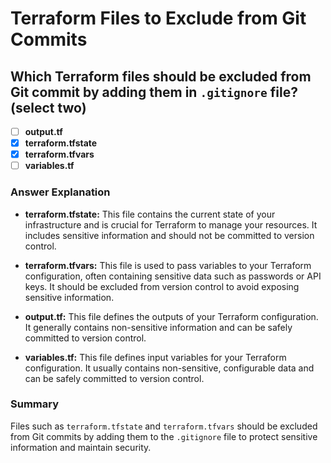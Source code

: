 # Terraform Files to Exclude from Git Commits

## **Which Terraform files should be excluded from Git commit by adding them in `.gitignore` file? (select two)**

- [ ] **output.tf**
- [x] **terraform.tfstate**
- [x] **terraform.tfvars**
- [ ] **variables.tf**

### Answer Explanation

- **terraform.tfstate:** This file contains the current state of your infrastructure and is crucial for Terraform to manage your resources. It includes sensitive information and should not be committed to version control.

- **terraform.tfvars:** This file is used to pass variables to your Terraform configuration, often containing sensitive data such as passwords or API keys. It should be excluded from version control to avoid exposing sensitive information.

- **output.tf:** This file defines the outputs of your Terraform configuration. It generally contains non-sensitive information and can be safely committed to version control.

- **variables.tf:** This file defines input variables for your Terraform configuration. It usually contains non-sensitive, configurable data and can be safely committed to version control.

### Summary

Files such as `terraform.tfstate` and `terraform.tfvars` should be excluded from Git commits by adding them to the `.gitignore` file to protect sensitive information and maintain security.
